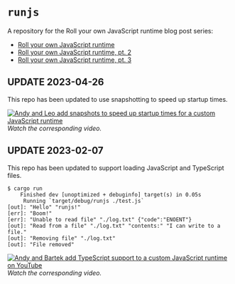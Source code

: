 # `runjs`

A repository for the Roll your own JavaScript runtime blog post series:

- [Roll your own JavaScript runtime](https://deno.com/blog/roll-your-own-javascript-runtime)
- [Roll your own JavaScript runtime, pt. 2](https://deno.com/blog/roll-your-own-javascript-runtime-pt2)
- [Roll your own JavaScript runtime, pt. 3](https://deno.com/blog/roll-your-own-javascript-runtime-pt3)

## UPDATE 2023-04-26

This repo has been updated to use snapshotting to speed up startup times.

[![Andy and Leo add snapshots to speed up startup times for a custom JavaScript runtime](https://i.imgur.com/E9vFzhu.png)](https://www.youtube.com/watch?v=zlJrMGm-XeA)
_Watch the corresponding video._

## UPDATE 2023-02-07

This repo has been updated to support loading JavaScript and TypeScript files.

```shellsession
$ cargo run
    Finished dev [unoptimized + debuginfo] target(s) in 0.05s
     Running `target/debug/runjs ./test.js`
[out]: "Hello" "runjs!"
[err]: "Boom!"
[err]: "Unable to read file" "./log.txt" {"code":"ENOENT"}
[out]: "Read from a file" "./log.txt" "contents:" "I can write to a file."
[out]: "Removing file" "./log.txt"
[out]: "File removed"
```

[![Andy and Bartek add TypeScript support to a custom JavaScript runtime on YouTube](https://deno.com/blog/roll-your-own-javascript-runtime-pt2/roll-own-js-runtime-screencap.png)](https://www.youtube.com/watch?v=-8L3_OOeENo)
_Watch the corresponding video._

